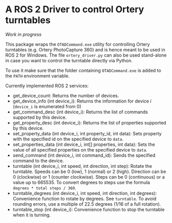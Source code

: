 # A ROS 2 Driver to control Ortery turntables

_Work in progress_

This package wraps the `OTADCommand.exe` utility for controlling Ortery turntables (e.g. Ortery PhotoCapture 360) and is hence meant to be used in ROS 2 for Windows.
The file `ortery_driver.py` can also be used stand-alone in case you want to control the turntable directly via Python.

To use it make sure that the folder containing `OTADCommand.exe` is added to the `PATH` environment variable.

Currently implemented ROS 2 services:
* get_device_count: Returns the number of devices.
* get_device_info (int device_i): Returns the information for device _i_ (`device_i` is enumerated from 0)
* get_command_desc (int device_i): Returns the list of commands supported by this device.
* get_property_desc (int device_i): Returns the list of properties supported by this device.
* set_property_data (int device_i, int property_id, int data): Sets property with the specified id on the specified device to `data`.
* set_properties_data (int device_i, int[] properties, int data): Sets the value of all specified properties on the specified device to `data`.
* send_command (int device_i, int command_id): Sends the specified command to the device.
* turntable (int device_i, int speed, int direction, int step): Rotate the turntable. Speeds can be 0 (low), 1 (normal) or 2 (high). Direction can be 0 (clockwise) or 1 (counter clockwise). Steps can be 0 (continuous) or a value up to 665535. To convert degrees to steps use the formula `degrees * total steps / 360`.
* turntable_degrees (int device_i, int speed, int direction, int degrees): Convenience function to rotate by degrees. See `turntable`. To avoid rounding errors, use a multiple of 22.5 degrees (1/16 of a full rotation).
* turntable_stop (int device_i): Convenience function to stop the turntable when it is turning.

